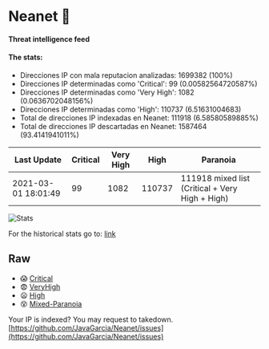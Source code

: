 # Neanet :hocho:
#### Threat intelligence feed
#### The stats:

- Direcciones IP con mala reputacion analizadas: 1699382 (100%)
- Direcciones IP determinadas como 'Critical':  99 (0.00582564720587%)
- Direcciones IP determinadas como 'Very High':  1082 (0.0636702048156%)
- Direcciones IP determinadas como 'High':  110737 (6.51631004683)
- Total de direcciones IP indexadas en Neanet:  111918 (6.58580589885%)
- Total de direcciones IP descartadas en Neanet:  1587464 (93.4141941011%)

| Last Update | Critical | Very High | High | Paranoia |
| --- | --- | --- | --- | --- |
| 2021-03-01 18:01:49 | 99 | 1082 | 110737 | 111918 mixed list (Critical + Very High + High)|

![Stats](https://docs.google.com/spreadsheets/d/e/2PACX-1vSnaNMIXVabIpDJjufMlzH7poXnshF3mgd8Is1g9ytUEzVsP5my4Trn8f-xkoLLQ38xpL3HtmUexLo6/pubchart?oid=501124687&format=image)

For the historical stats go to: [link](/stats.csv)
## Raw
- :scream: [Critical](https://raw.githubusercontent.com/JavaGarcia/Neanet/master/blacklists/neanet_critical.txt)
- :fearful: [VeryHigh](https://raw.githubusercontent.com/JavaGarcia/Neanet/master/blacklists/neanet_veryHigh.txtt)
- :frowning: [High](https://raw.githubusercontent.com/JavaGarcia/Neanet/master/blacklists/neanet_high.txt)
- :dizzy_face: [Mixed-Paranoia](https://raw.githubusercontent.com/JavaGarcia/Neanet/master/blacklists/neanet_all.txt)


Your IP is indexed? You may request to takedown. [https://github.com/JavaGarcia/Neanet/issues](https://github.com/JavaGarcia/Neanet/issues)









































































































































































































































































































































































































































































































































































































































































































































































































































































































































































































































































































































































































































































































































































































































































































































































































































































































































































































































































































































































































































































































































































































































































































































































































































































































































































































































































































































































































































































































































































































































































































































































































































































































































































































































































































































































































































































































































































































































































































































































































































































































































































































































































































































































































































































































































































































































































































































